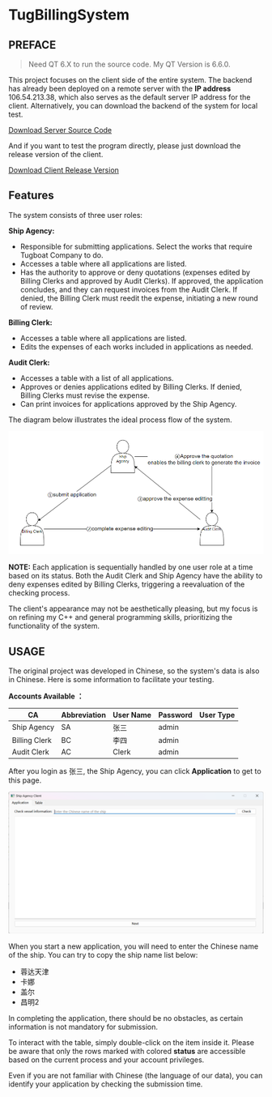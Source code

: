 # TugBillingSystem

## PREFACE

> Need QT 6.X to run the source code. My QT Version is 6.6.0.



This project focuses on the client side of the entire system. The backend has already been deployed on a remote server with the **IP address** 106.54.213.38, which also serves as the default server IP address for the client. Alternatively, you can download the backend of the system for local test.

[Download Server Source Code](https://github.com/KKszkad/Download/raw/main/Server.7z)

And if you want to test the program directly, please just download the release version of the client.

[Download Client Release Version](https://github.com/KKszkad/Download/raw/main/Client.7z)



## Features

The system consists of three user roles:

**Ship Agency:**

- Responsible for submitting applications. Select the works that require Tugboat Company to do.
- Accesses a table where all applications are listed.
- Has the authority to approve or deny quotations (expenses edited by Billing Clerks and approved by Audit Clerks). If approved, the application concludes, and they can request invoices from the Audit Clerk. If denied, the Billing Clerk must reedit the expense, initiating a new round of review.

**Billing Clerk:**

- Accesses a table where all applications are listed.
- Edits the expenses of each works included in applications as needed.

**Audit Clerk:**

- Accesses a table with a list of all applications.
- Approves or denies applications edited by Billing Clerks. If denied, Billing Clerks must revise the expense.
- Can print invoices for applications approved by the Ship Agency.

The diagram below illustrates the ideal process flow of the system.

![Process Flow](https://raw.githubusercontent.com/KKszkad/Pictures/main/TugBillingSystem/1.png)

**NOTE:** Each application is sequentially handled by one user role at a time based on its status. Both the Audit Clerk and Ship Agency have the ability to deny expenses edited by Billing Clerks, triggering a reevaluation of the checking process.


The client's appearance may not be aesthetically pleasing, but my focus is on refining my C++ and general programming skills, prioritizing the functionality of the system.



## USAGE

The original project was developed in Chinese, so the system's data is also in Chinese. Here is some information to facilitate your testing.



**Accounts Available ：**

| CA            | Abbreviation | User Name | Password | User Type |
| ------------- | ------------ | --------- | -------- | --------- |
| Ship Agency   | SA           | 张三      | admin    |           |
| Billing Clerk | BC           | 李四      | admin    |           |
| Audit Clerk   | AC           | Clerk     | admin    |           |





After you login as 张三, the Ship Agency, you can click **Application** to get to this page.



![First Step](https://raw.githubusercontent.com/KKszkad/Pictures/main/TugBillingSystem/2.png)

When you start a new application, you will need to enter the Chinese name of the ship. You can try to copy the ship name list below:

* 蓉达天津
* 卡娜
* 盖尔
* 昌明2

In completing the application, there should be no obstacles, as certain information is not mandatory for submission.



To interact with the table, simply double-click on the item inside it. Please be aware that only the rows marked with colored **status** are accessible based on the current process and your account privileges.



Even if you are not familiar with Chinese (the language of our data), you can identify your application by checking the submission time.